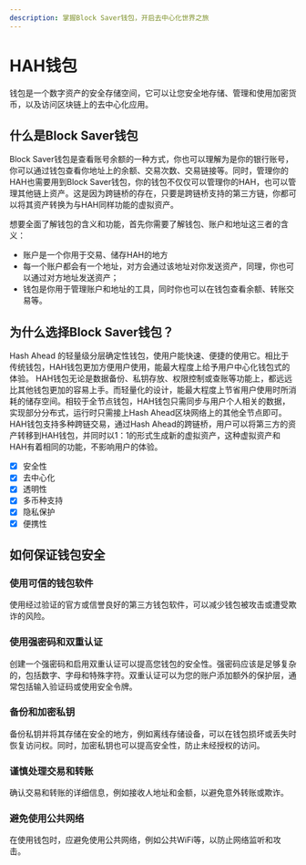 ```yaml
---
description: 掌握Block Saver钱包，开启去中心化世界之旅
---
```


# HAH钱包

钱包是一个数字资产的安全存储空间，它可以让您安全地存储、管理和使用加密货币，以及访问区块链上的去中心化应用。

## 什么是Block Saver钱包

Block Saver钱包是查看账号余额的一种方式，你也可以理解为是你的银行账号，你可以通过钱包查看你地址上的余额、交易次数、交易链接等。同时，管理你的HAH也需要用到Block Saver钱包，你的钱包不仅仅可以管理你的HAH，也可以管理其他链上资产。这是因为跨链桥的存在，只要是跨链桥支持的第三方链，你都可以将其资产转换为与HAH同样功能的虚拟资产。

想要全面了解钱包的含义和功能，首先你需要了解钱包、账户和地址这三者的含义：

* 账户是一个你用于交易、储存HAH的地方
* 每一个账户都会有一个地址，对方会通过该地址对你发送资产，同理，你也可以通过对方地址发送资产；&#x20;
* 钱包是你用于管理账户和地址的工具，同时你也可以在钱包查看余额、转账交易等。

## 为什么选择Block Saver钱包？

Hash Ahead 的轻量级分层确定性钱包，使用户能快速、便捷的使用它。相比于传统钱包，HAH钱包更加方便用户使用，能最大程度上给予用户中心化钱包式的体验。 HAH钱包无论是数据备份、私钥存放、权限控制或查账等功能上，都远远比其他钱包更加的容易上手。而轻量化的设计，能最大程度上节省用户使用时所消耗的储存空间。相较于全节点钱包，HAH钱包只需同步与用户个人相关的数据，实现部分分布式，运行时只需接上Hash Ahead区块网络上的其他全节点即可。 HAH钱包支持多种跨链交易，通过Hash Ahead的跨链桥，用户可以将第三方的资产转移到HAH钱包，并同时以1：1的形式生成新的虚拟资产，这种虚拟资产和HAH有着相同的功能，不影响用户的体验。

* [x] 安全性
* [x] 去中心化
* [x] 透明性
* [x] 多币种支持
* [x] 隐私保护
* [x] 便携性

## 如何保证钱包安全

### 使用可信的钱包软件

使用经过验证的官方或信誉良好的第三方钱包软件，可以减少钱包被攻击或遭受欺诈的风险。

### 使用强密码和双重认证

创建一个强密码和启用双重认证可以提高您钱包的安全性。强密码应该是足够复杂的，包括数字、字母和特殊字符。双重认证可以为您的账户添加额外的保护层，通常包括输入验证码或使用安全令牌。

### 备份和加密私钥

备份私钥并将其存储在安全的地方，例如离线存储设备，可以在钱包损坏或丢失时恢复访问权。同时，加密私钥也可以提高安全性，防止未经授权的访问。

### 谨慎处理交易和转账

确认交易和转账的详细信息，例如接收人地址和金额，以避免意外转账或欺诈。

### 避免使用公共网络

在使用钱包时，应避免使用公共网络，例如公共WiFi等，以防止网络监听和攻击。




